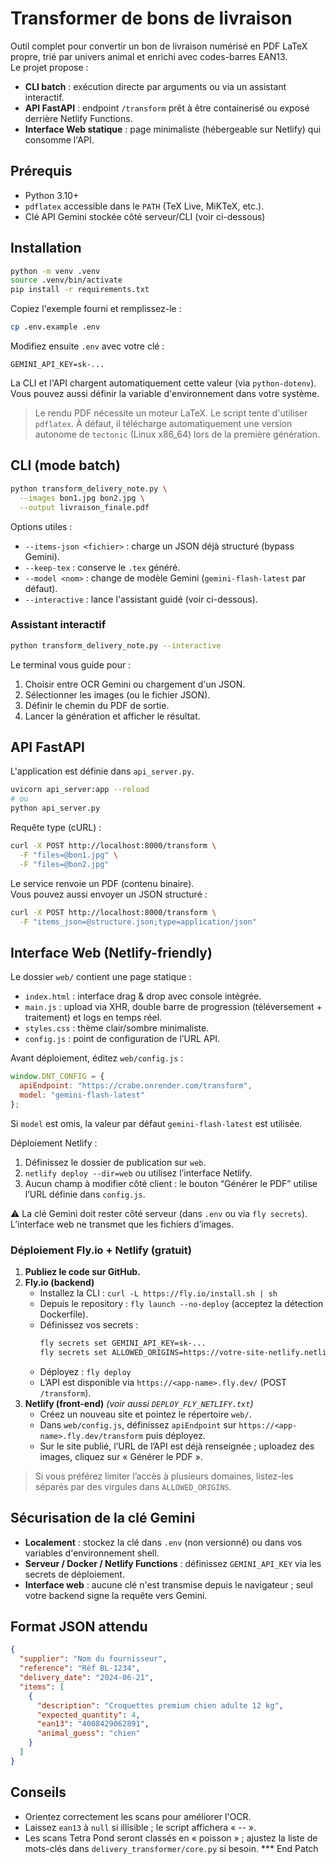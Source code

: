 # Transformer de bons de livraison

Outil complet pour convertir un bon de livraison numérisé en PDF LaTeX propre, trié par univers animal et enrichi avec codes-barres EAN13.  
Le projet propose :

- **CLI batch** : exécution directe par arguments ou via un assistant interactif.
- **API FastAPI** : endpoint `/transform` prêt à être containerisé ou exposé derrière Netlify Functions.
- **Interface Web statique** : page minimaliste (hébergeable sur Netlify) qui consomme l'API.

## Prérequis

- Python 3.10+
- `pdflatex` accessible dans le `PATH` (TeX Live, MiKTeX, etc.).
- Clé API Gemini stockée côté serveur/CLI (voir ci-dessous)

## Installation

```bash
python -m venv .venv
source .venv/bin/activate
pip install -r requirements.txt
```

Copiez l'exemple fourni et remplissez-le :

```bash
cp .env.example .env
```

Modifiez ensuite `.env` avec votre clé :

```
GEMINI_API_KEY=sk-...
```

La CLI et l'API chargent automatiquement cette valeur (via `python-dotenv`).  
Vous pouvez aussi définir la variable d'environnement dans votre système.

> Le rendu PDF nécessite un moteur LaTeX. Le script tente d'utiliser `pdflatex`. À défaut, il télécharge automatiquement une version autonome de `tectonic` (Linux x86_64) lors de la première génération.

## CLI (mode batch)

```bash
python transform_delivery_note.py \
  --images bon1.jpg bon2.jpg \
  --output livraison_finale.pdf
```

Options utiles :

- `--items-json <fichier>` : charge un JSON déjà structuré (bypass Gemini).
- `--keep-tex` : conserve le `.tex` généré.
- `--model <nom>` : change de modèle Gemini (`gemini-flash-latest` par défaut).
- `--interactive` : lance l'assistant guidé (voir ci-dessous).

### Assistant interactif

```bash
python transform_delivery_note.py --interactive
```

Le terminal vous guide pour :

1. Choisir entre OCR Gemini ou chargement d'un JSON.
2. Sélectionner les images (ou le fichier JSON).
3. Définir le chemin du PDF de sortie.
4. Lancer la génération et afficher le résultat.

## API FastAPI

L'application est définie dans `api_server.py`.

```bash
uvicorn api_server:app --reload
# ou
python api_server.py
```

Requête type (cURL) :

```bash
curl -X POST http://localhost:8000/transform \
  -F "files=@bon1.jpg" \
  -F "files=@bon2.jpg"
```

Le service renvoie un PDF (contenu binaire).  
Vous pouvez aussi envoyer un JSON structuré :

```bash
curl -X POST http://localhost:8000/transform \
  -F "items_json=@structure.json;type=application/json"
```

## Interface Web (Netlify-friendly)

Le dossier `web/` contient une page statique :

- `index.html` : interface drag & drop avec console intégrée.
- `main.js` : upload via XHR, double barre de progression (téléversement + traitement) et logs en temps réel.
- `styles.css` : thème clair/sombre minimaliste.
- `config.js` : point de configuration de l’URL API.

Avant déploiement, éditez `web/config.js` :

```js
window.DNT_CONFIG = {
  apiEndpoint: "https://crabe.onrender.com/transform",
  model: "gemini-flash-latest"
};
```

Si `model` est omis, la valeur par défaut `gemini-flash-latest` est utilisée.

Déploiement Netlify :

1. Définissez le dossier de publication sur `web`.
2. `netlify deploy --dir=web` ou utilisez l’interface Netlify.
3. Aucun champ à modifier côté client : le bouton “Générer le PDF” utilise l’URL définie dans `config.js`.

⚠️ La clé Gemini doit rester côté serveur (dans `.env` ou via `fly secrets`). L’interface web ne transmet que les fichiers d’images.

### Déploiement Fly.io + Netlify (gratuit)

1. **Publiez le code sur GitHub.**
2. **Fly.io (backend)**
   - Installez la CLI : `curl -L https://fly.io/install.sh | sh`
   - Depuis le repository : `fly launch --no-deploy` (acceptez la détection Dockerfile).
   - Définissez vos secrets :
     ```bash
     fly secrets set GEMINI_API_KEY=sk-...
     fly secrets set ALLOWED_ORIGINS=https://votre-site-netlify.netlify.app
     ```
   - Déployez : `fly deploy`
   - L’API est disponible via `https://<app-name>.fly.dev/` (POST `/transform`).
3. **Netlify (front-end)** *(voir aussi `DEPLOY_FLY_NETLIFY.txt`)*
   - Créez un nouveau site et pointez le répertoire `web/`.
   - Dans `web/config.js`, définissez `apiEndpoint` sur `https://<app-name>.fly.dev/transform` puis déployez.
   - Sur le site publié, l’URL de l’API est déjà renseignée ; uploadez des images, cliquez sur « Générer le PDF ».

> Si vous préférez limiter l’accès à plusieurs domaines, listez-les séparés par des virgules dans `ALLOWED_ORIGINS`.

## Sécurisation de la clé Gemini

- **Localement** : stockez la clé dans `.env` (non versionné) ou dans vos variables d'environnement shell.
- **Serveur / Docker / Netlify Functions** : définissez `GEMINI_API_KEY` via les secrets de déploiement.
- **Interface web** : aucune clé n'est transmise depuis le navigateur ; seul votre backend signe la requête vers Gemini.

## Format JSON attendu

```json
{
  "supplier": "Nom du fournisseur",
  "reference": "Réf BL-1234",
  "delivery_date": "2024-06-21",
  "items": [
    {
      "description": "Croquettes premium chien adulte 12 kg",
      "expected_quantity": 4,
      "ean13": "4008429062891",
      "animal_guess": "chien"
    }
  ]
}
```

## Conseils

- Orientez correctement les scans pour améliorer l'OCR.
- Laissez `ean13` à `null` si illisible ; le script affichera « -- ».
- Les scans Tetra Pond seront classés en « poisson » ; ajustez la liste de mots-clés dans `delivery_transformer/core.py` si besoin.
*** End Patch
